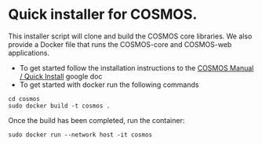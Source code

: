 # Quick installer for COSMOS. #

This installer script will clone and build the COSMOS core libraries. We also provide a Docker file that runs the COSMOS-core and COSMOS-web applications.

* To get started follow the installation instructions to the [COSMOS Manual / Quick Install](https://docs.google.com/document/d/1xrLsOIelfm3DJb8nfm8n24lLsPU7E3KQZiw9NcfKKgg) google doc
* To get started with docker run the following commands

```
cd cosmos
sudo docker build -t cosmos .
```

Once the build has been completed, run the container:

```
sudo docker run --network host -it cosmos
```
